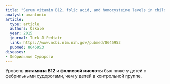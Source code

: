```yaml
---
title: "Serum vitamin B12, folic acid, and homocysteine levels in children with febrile seizure"
analyst: amantonio
article:
  type: article
  authors: Özkale
  year: 2015
  journal: Turk J Pediatr
  link: https://www.ncbi.nlm.nih.gov/pubmed/8645953
  pubmed: 8645953
diseases:
- Фебрильные Судороги
---
```


Уровень **витамина B12** и **фолиевой кислоты** был ниже у детей с фебрильными судорогами, чем у детей в контрольной группе.
